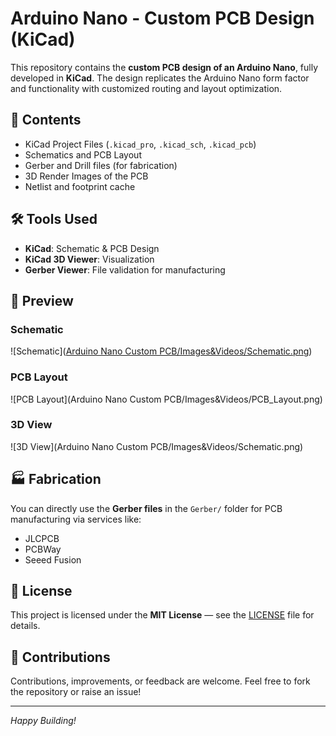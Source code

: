 # Arduino Nano - Custom PCB Design (KiCad)

This repository contains the **custom PCB design of an Arduino Nano**, fully developed in **KiCad**. The design replicates the Arduino Nano form factor and functionality with customized routing and layout optimization.

## 📂 Contents

- KiCad Project Files (`.kicad_pro`, `.kicad_sch`, `.kicad_pcb`)
- Schematics and PCB Layout
- Gerber and Drill files (for fabrication)
- 3D Render Images of the PCB
- Netlist and footprint cache

## 🛠 Tools Used

- **KiCad**: Schematic & PCB Design
- **KiCad 3D Viewer**: Visualization
- **Gerber Viewer**: File validation for manufacturing

## 📸 Preview

### Schematic
![Schematic]([Arduino Nano Custom PCB/Images&Videos/Schematic.png](https://github.com/bhuvi-777/Arduino-Nano-custom-PCB/blob/d0a8d8445eaac6c672084b8291563117bd826a42/Arduino%20Nano%20Custom%20PCB/Images%26Videos/Schematic.png))

### PCB Layout
![PCB Layout](Arduino Nano Custom PCB/Images&Videos/PCB_Layout.png)

### 3D View
![3D View](Arduino Nano Custom PCB/Images&Videos/Schematic.png)

## 🏭 Fabrication
You can directly use the **Gerber files** in the `Gerber/` folder for PCB manufacturing via services like:
- JLCPCB
- PCBWay
- Seeed Fusion

## 📜 License
This project is licensed under the **MIT License** — see the [LICENSE](LICENSE) file for details.

## 🤝 Contributions
Contributions, improvements, or feedback are welcome. Feel free to fork the repository or raise an issue!

---

*Happy Building!*
